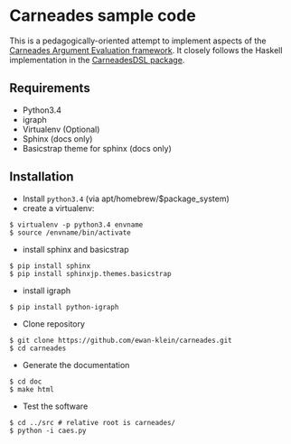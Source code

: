 Carneades sample code
=====================

This is a pedagogically-oriented attempt to implement aspects of the [Carneades Argument Evaluation framework](http://carneades.github.io/carneades/Carneades/).  It closely follows the Haskell implementation in the [CarneadesDSL package](https://hackage.haskell.org/package/CarneadesDSL).

Requirements
------------

* Python3.4
* igraph
* Virtualenv (Optional)
* Sphinx (docs only)
* Basicstrap theme for sphinx (docs only)

Installation
------------

* Install `python3.4` (via apt/homebrew/$package_system)
* create a virtualenv:

```
$ virtualenv -p python3.4 envname
$ source /envname/bin/activate
```

* install sphinx and basicstrap
```
$ pip install sphinx
$ pip install sphinxjp.themes.basicstrap
```

* install igraph
```
$ pip install python-igraph
```

* Clone repository
```
$ git clone https://github.com/ewan-klein/carneades.git
$ cd carneades
```

* Generate the documentation
```
$ cd doc
$ make html
```

* Test the software
```
$ cd ../src # relative root is carneades/
$ python -i caes.py
```
